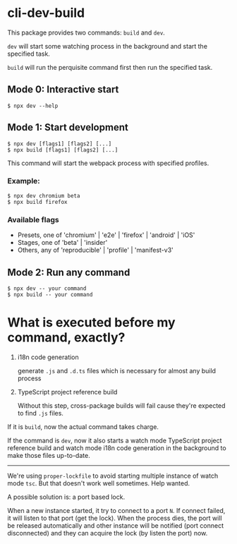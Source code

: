 # cli-dev-build

This package provides two commands: `build` and `dev`.

`dev` will start some watching process in the background and start the specified task.

`build` will run the perquisite command first then run the specified task.

## Mode 0: Interactive start

```shell
$ npx dev --help
```

## Mode 1: Start development

```shell
$ npx dev [flags1] [flags2] [...]
$ npx build [flags1] [flags2] [...]
```

This command will start the webpack process with specified profiles.

### Example:

```shell
$ npx dev chromium beta
$ npx build firefox
```

### Available flags

- Presets, one of 'chromium' | 'e2e' | 'firefox' | 'android' | 'iOS'
- Stages, one of 'beta' | 'insider'
- Others, any of 'reproducible' | 'profile' | 'manifest-v3'

## Mode 2: Run any command

```shell
$ npx dev -- your command
$ npx build -- your command
```

# What is executed before my command, exactly?

1. i18n code generation

   generate `.js` and `.d.ts` files which is necessary for almost any build process

2. TypeScript project reference build

   Without this step, cross-package builds will fail cause they're expected to find `.js` files.

If it is `build`, now the actual command takes charge.

If the command is `dev`, now it also starts a watch mode TypeScript project reference build and watch mode i18n code generation in the background to make those files up-to-date.

---

We're using `proper-lockfile` to avoid starting multiple instance of watch mode `tsc`. But that doesn't work well sometimes. Help wanted.

A possible solution is: a port based lock.

When a new instance started, it try to connect to a port `N`. If connect failed, it will listen to that port (get the lock). When the process dies, the port will be released automatically and other instance will be notified (port connect disconnected) and they can acquire the lock (by listen the port) now.
